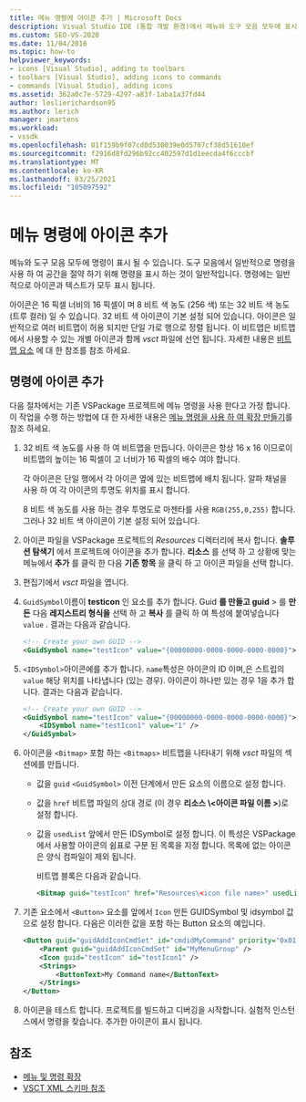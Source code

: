 ```yaml
---
title: 메뉴 명령에 아이콘 추가 | Microsoft Docs
description: Visual Studio IDE (통합 개발 환경)에서 메뉴와 도구 모음 모두에 표시 될 수 있는 명령에 아이콘을 추가 하는 방법에 대해 알아봅니다.
ms.custom: SEO-VS-2020
ms.date: 11/04/2016
ms.topic: how-to
helpviewer_keywords:
- icons [Visual Studio], adding to toolbars
- toolbars [Visual Studio], adding icons to commands
- commands [Visual Studio], adding icons
ms.assetid: 362a0c7e-5729-4297-a83f-1aba1a37fd44
author: leslierichardson95
ms.author: lerich
manager: jmartens
ms.workload:
- vssdk
ms.openlocfilehash: 01f159b9f07cd0d530039e0d5707cf38d51610ef
ms.sourcegitcommit: f2916d8fd296b92cc402597d1d1eecda4f6cccbf
ms.translationtype: MT
ms.contentlocale: ko-KR
ms.lasthandoff: 03/25/2021
ms.locfileid: "105097592"
---
```

# <a name="add-icons-to-menu-commands"></a>메뉴 명령에 아이콘 추가
메뉴와 도구 모음 모두에 명령이 표시 될 수 있습니다. 도구 모음에서 일반적으로 명령을 사용 하 여 공간을 절약 하기 위해 명령을 표시 하는 것이 일반적입니다. 명령에는 일반적으로 아이콘과 텍스트가 모두 표시 됩니다.

 아이콘은 16 픽셀 너비의 16 픽셀이 며 8 비트 색 농도 (256 색) 또는 32 비트 색 농도 (트루 컬러) 일 수 있습니다. 32 비트 색 아이콘이 기본 설정 되어 있습니다. 아이콘은 일반적으로 여러 비트맵이 허용 되지만 단일 가로 행으로 정렬 됩니다. 이 비트맵은 비트맵에서 사용할 수 있는 개별 아이콘과 함께 *vsct* 파일에 선언 됩니다. 자세한 내용은 [비트맵 요소](../extensibility/bitmaps-element.md) 에 대 한 참조를 참조 하세요.

## <a name="add-an-icon-to-a-command"></a>명령에 아이콘 추가
 다음 절차에서는 기존 VSPackage 프로젝트에 메뉴 명령을 사용 한다고 가정 합니다. 이 작업을 수행 하는 방법에 대 한 자세한 내용은 [메뉴 명령을 사용 하 여 확장 만들기](../extensibility/creating-an-extension-with-a-menu-command.md)를 참조 하세요.

1. 32 비트 색 농도를 사용 하 여 비트맵을 만듭니다. 아이콘은 항상 16 x 16 이므로이 비트맵의 높이는 16 픽셀이 고 너비가 16 픽셀의 배수 여야 합니다.

     각 아이콘은 단일 행에서 각 아이콘 옆에 있는 비트맵에 배치 됩니다. 알파 채널을 사용 하 여 각 아이콘의 투명도 위치를 표시 합니다.

     8 비트 색 농도를 사용 하는 경우 투명도로 마젠타를 사용 `RGB(255,0,255)` 합니다. 그러나 32 비트 색 아이콘이 기본 설정 되어 있습니다.

2. 아이콘 파일을 VSPackage 프로젝트의 *Resources* 디렉터리에 복사 합니다. **솔루션 탐색기** 에서 프로젝트에 아이콘을 추가 합니다. **리소스** 를 선택 하 고 상황에 맞는 메뉴에서 **추가** 를 클릭 한 다음 **기존 항목** 을 클릭 하 고 아이콘 파일을 선택 합니다.

3. 편집기에서 *vsct* 파일을 엽니다.

4. `GuidSymbol`이름이 **testicon** 인 요소를 추가 합니다. Guid **를 만들고 guid**  >  를 **만든** 다음 **레지스트리 형식을** 선택 하 고 **복사** 를 클릭 하 여 특성에 붙여넣습니다 `value` . 결과는 다음과 같습니다.

    ```xml
    <!-- Create your own GUID -->
    <GuidSymbol name="testIcon" value="{00000000-0000-0000-0000-0000}">
    ```

5. `<IDSymbol>`아이콘에를 추가 합니다. `name`특성은 아이콘의 ID 이며,은 스트립의 `value` 해당 위치를 나타냅니다 (있는 경우). 아이콘이 하나만 있는 경우 1을 추가 합니다. 결과는 다음과 같습니다.

    ```xml
    <!-- Create your own GUID -->
    <GuidSymbol name="testIcon" value="{00000000-0000-0000-0000-0000}">
        <IDSymbol name="testIcon1" value="1" />
    </GuidSymbol>
    ```

6. 아이콘을 `<Bitmap>` 포함 하는 `<Bitmaps>` 비트맵을 나타내기 위해 *vsct* 파일의 섹션에를 만듭니다.

    - 값을 `guid` `<GuidSymbol>` 이전 단계에서 만든 요소의 이름으로 설정 합니다.

    - 값을 `href` 비트맵 파일의 상대 경로 (이 경우 **리소스 \\<아이콘 파일 이름 \>**)로 설정 합니다.

    - 값을 `usedList` 앞에서 만든 IDSymbol로 설정 합니다. 이 특성은 VSPackage에서 사용할 아이콘의 쉼표로 구분 된 목록을 지정 합니다. 목록에 없는 아이콘은 양식 컴파일이 제외 됩니다.

         비트맵 블록은 다음과 같습니다.

        ```xml
        <Bitmap guid="testIcon" href="Resources\<icon file name>" usedList="testIcon1"/>
        ```

7. 기존 요소에서 `<Button>` 요소를 앞에서 `Icon` 만든 GUIDSymbol 및 idsymbol 값으로 설정 합니다. 다음은 이러한 값을 포함 하는 Button 요소의 예입니다.

    ```xml
    <Button guid="guidAddIconCmdSet" id="cmdidMyCommand" priority="0x0100" type="Button">
        <Parent guid="guidAddIconCmdSet" id="MyMenuGroup" />
        <Icon guid="testIcon" id="testIcon1" />
        <Strings>
            <ButtonText>My Command name</ButtonText>
        </Strings>
    </Button>
    ```

8. 아이콘을 테스트 합니다. 프로젝트를 빌드하고 디버깅을 시작합니다. 실험적 인스턴스에서 명령을 찾습니다. 추가한 아이콘이 표시 됩니다.

## <a name="see-also"></a>참조
- [메뉴 및 명령 확장](../extensibility/extending-menus-and-commands.md)
- [VSCT XML 스키마 참조](../extensibility/vsct-xml-schema-reference.md)
